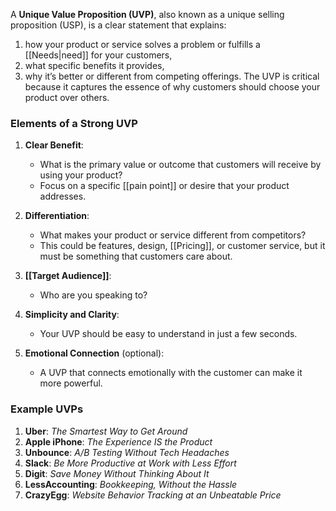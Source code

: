 A **Unique Value Proposition (UVP)**, also known as a unique selling proposition (USP), is a clear statement that explains:
1. how your product or service solves a problem or fulfills a [[Needs|need]] for your customers, 
2. what specific benefits it provides, 
3. why it’s better or different from competing offerings. 
The UVP is critical because it captures the essence of why customers should choose your product over others.

### Elements of a Strong UVP

1. **Clear Benefit**:
   - What is the primary value or outcome that customers will receive by using your product? 
   - Focus on a specific [[pain point]] or desire that your product addresses.
   
2. **Differentiation**:
   - What makes your product or service different from competitors? 
   - This could be features, design, [[Pricing]], or customer service, but it must be something that customers care about.

3. **[[Target Audience]]**:
   - Who are you speaking to? 

4. **Simplicity and Clarity**:
   - Your UVP should be easy to understand in just a few seconds. 
   
5. **Emotional Connection** (optional):
   - A UVP that connects emotionally with the customer can make it more powerful. 

### Example UVPs

1. **Uber**: *The Smartest Way to Get Around*
2. **Apple iPhone**: *The Experience IS the Product*
3. **Unbounce**: *A/B Testing Without Tech Headaches*
4. **Slack**: *Be More Productive at Work with Less Effort*
5. **Digit**: *Save Money Without Thinking About It*
6. **LessAccounting**: *Bookkeeping, Without the Hassle*
7. **CrazyEgg**: *Website Behavior Tracking at an Unbeatable Price*
